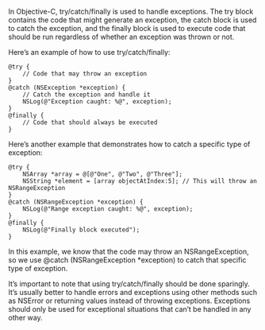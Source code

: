 In Objective-C, try/catch/finally is used to handle exceptions. The try block contains the code that might generate an exception, the catch block is used to catch the exception, and the finally block is used to execute code that should be run regardless of whether an exception was thrown or not.

Here’s an example of how to use try/catch/finally:

```
@try {
    // Code that may throw an exception
}
@catch (NSException *exception) {
    // Catch the exception and handle it
    NSLog(@"Exception caught: %@", exception);
}
@finally {
    // Code that should always be executed
}
```

Here’s another example that demonstrates how to catch a specific type of exception:

```
@try {
    NSArray *array = @[@"One", @"Two", @"Three"];
    NSString *element = [array objectAtIndex:5]; // This will throw an NSRangeException
}
@catch (NSRangeException *exception) {
    NSLog(@"Range exception caught: %@", exception);
}
@finally {
    NSLog(@"Finally block executed");
}
```

In this example, we know that the code may throw an NSRangeException, so we use @catch (NSRangeException *exception) to catch that specific type of exception.

It’s important to note that using try/catch/finally should be done sparingly. It’s usually better to handle errors and exceptions using other methods such as NSError or returning values instead of throwing exceptions. Exceptions should only be used for exceptional situations that can’t be handled in any other way.